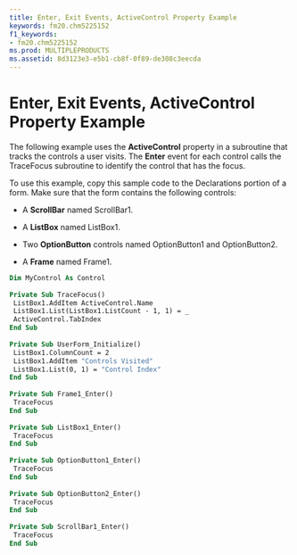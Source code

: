 ```yaml
---
title: Enter, Exit Events, ActiveControl Property Example
keywords: fm20.chm5225152
f1_keywords:
- fm20.chm5225152
ms.prod: MULTIPLEPRODUCTS
ms.assetid: 8d3123e3-e5b1-cb8f-0f89-de308c3eecda
---
```



# Enter, Exit Events, ActiveControl Property Example

The following example uses the  **ActiveControl** property in a subroutine that tracks the controls a user visits. The **Enter** event for each control calls the TraceFocus subroutine to identify the control that has the focus.

To use this example, copy this sample code to the Declarations portion of a form. Make sure that the form contains the following controls:




- A  **ScrollBar** named ScrollBar1.
    
- A  **ListBox** named ListBox1.
    
- Two  **OptionButton** controls named OptionButton1 and OptionButton2.
    
- A  **Frame** named Frame1.
    




```vb
Dim MyControl As Control 
 
Private Sub TraceFocus() 
 ListBox1.AddItem ActiveControl.Name 
 ListBox1.List(ListBox1.ListCount - 1, 1) = _ 
 ActiveControl.TabIndex 
End Sub 
 
Private Sub UserForm_Initialize() 
 ListBox1.ColumnCount = 2 
 ListBox1.AddItem "Controls Visited" 
 ListBox1.List(0, 1) = "Control Index" 
End Sub 
 
Private Sub Frame1_Enter() 
 TraceFocus 
End Sub 
 
Private Sub ListBox1_Enter() 
 TraceFocus 
End Sub 
 
Private Sub OptionButton1_Enter() 
 TraceFocus 
End Sub 
 
Private Sub OptionButton2_Enter() 
 TraceFocus 
End Sub 
 
Private Sub ScrollBar1_Enter() 
 TraceFocus 
End Sub
```


